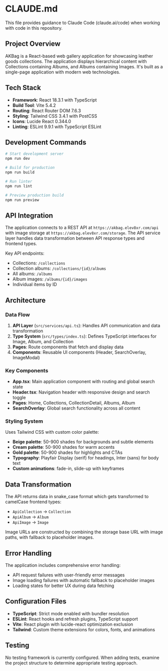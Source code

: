 # CLAUDE.md

This file provides guidance to Claude Code (claude.ai/code) when working with code in this repository.

## Project Overview

AKBag is a React-based web gallery application for showcasing leather goods collections. The application displays hierarchical content with Collections containing Albums, and Albums containing Images. It's built as a single-page application with modern web technologies.

## Tech Stack

- **Framework**: React 18.3.1 with TypeScript
- **Build Tool**: Vite 5.4.2  
- **Routing**: React Router DOM 7.6.3
- **Styling**: Tailwind CSS 3.4.1 with PostCSS
- **Icons**: Lucide React 0.344.0
- **Linting**: ESLint 9.9.1 with TypeScript ESLint

## Development Commands

```bash
# Start development server
npm run dev

# Build for production  
npm run build

# Run linter
npm run lint

# Preview production build
npm run preview
```

## API Integration

The application connects to a REST API at `https://akbag.elev8xr.com/api` with image storage at `https://akbag.elev8xr.com/storage`. The API service layer handles data transformation between API response types and frontend types.

Key API endpoints:
- Collections: `/collections`
- Collection albums: `/collections/{id}/albums`
- All albums: `/albums`
- Album images: `/albums/{id}/images`
- Individual items by ID

## Architecture

### Data Flow
1. **API Layer** (`src/services/api.ts`): Handles API communication and data transformation
2. **Type System** (`src/types/index.ts`): Defines TypeScript interfaces for Image, Album, and Collection
3. **Pages**: Route components that fetch and display data
4. **Components**: Reusable UI components (Header, SearchOverlay, ImageModal)

### Key Components
- **App.tsx**: Main application component with routing and global search state
- **Header.tsx**: Navigation header with responsive design and search toggle
- **Pages**: Home, Collections, CollectionDetail, Albums, Album
- **SearchOverlay**: Global search functionality across all content

### Styling System
Uses Tailwind CSS with custom color palette:
- **Beige palette**: 50-900 shades for backgrounds and subtle elements
- **Cream palette**: 50-900 shades for warm accents  
- **Gold palette**: 50-900 shades for highlights and CTAs
- **Typography**: Playfair Display (serif) for headings, Inter (sans) for body text
- **Custom animations**: fade-in, slide-up with keyframes

## Data Transformation

The API returns data in snake_case format which gets transformed to camelCase frontend types:
- `ApiCollection` → `Collection`
- `ApiAlbum` → `Album`  
- `ApiImage` → `Image`

Image URLs are constructed by combining the storage base URL with image paths, with fallback to placeholder images.

## Error Handling

The application includes comprehensive error handling:
- API request failures with user-friendly error messages
- Image loading failures with automatic fallback to placeholder images
- Loading states for better UX during data fetching

## Configuration Files

- **TypeScript**: Strict mode enabled with bundler resolution
- **ESLint**: React hooks and refresh plugins, TypeScript support
- **Vite**: React plugin with lucide-react optimization exclusion
- **Tailwind**: Custom theme extensions for colors, fonts, and animations

## Testing

No testing framework is currently configured. When adding tests, examine the project structure to determine appropriate testing approach.